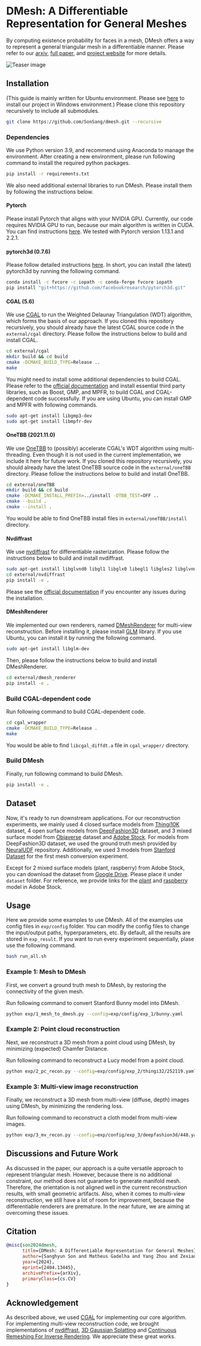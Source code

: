 # DMesh: A Differentiable Representation for General Meshes

By computing existence probability for faces in a mesh, DMesh offers a way to represent a general triangular mesh in a differentiable manner. Please refer to our [arxiv](https://arxiv.org/abs/2404.13445), [full paper](https://www.cs.umd.edu/~shh1295/dmesh/full2.pdf), and [project website](https://sonsang.github.io/dmesh-project) for more details.

![Teaser image](<static/teaser.png>)

## Installation

(This guide is mainly written for Ubuntu environment. Please see [here](https://github.com/SonSang/dmesh/issues/3) to install our project in Windows environment.) Please clone this repository recursively to include all submodules.

```bash
git clone https://github.com/SonSang/dmesh.git --recursive
```

### Dependencies

We use Python version 3.9, and recommend using Anaconda to manage the environment. 
After creating a new environment, please run following command to install the required python packages.

```bash
pip install -r requirements.txt
```

We also need additional external libraries to run DMesh. Please install them by following the instructions below.

#### Pytorch

Please install Pytorch that aligns with your NVIDIA GPU. Currently, our code requires NVIDIA GPU to run, because our main algorithm is written in CUDA. You can find instructions [here](https://pytorch.org/get-started/locally/). We tested with Pytorch version 1.13.1 and 2.2.1.


#### pytorch3d (0.7.6)

Please follow detailed instructions [here](https://github.com/facebookresearch/pytorch3d/blob/main/INSTALL.md). In short, you can install (the latest) pytorch3d by running the following command.

```bash
conda install -c fvcore -c iopath -c conda-forge fvcore iopath
pip install "git+https://github.com/facebookresearch/pytorch3d.git"
```

#### CGAL (5.6)

We use [CGAL](https://github.com/CGAL/cgal) to run the Weighted Delaunay Triangulation (WDT) algorithm, which forms the basis of our approach. If you cloned this repository recursively, you should already have the latest CGAL source code in the `external/cgal` directory. Please follow the instructions below to build and install CGAL.

```bash
cd external/cgal
mkdir build && cd build
cmake -DCMAKE_BUILD_TYPE=Release ..
make
```

You might need to install some additional dependencies to build CGAL. Please refer to the [official documentation](https://doc.cgal.org/latest/Manual/thirdparty.html) and install essential third party libraries, such as Boost, GMP, and MPFR, to build CGAL and CGAL-dependent code successfully. If you are using Ubuntu, you can install GMP and MPFR with following commands.

```bash
sudo apt-get install libgmp3-dev
sudo apt-get install libmpfr-dev
```

#### OneTBB (2021.11.0)

We use [OneTBB](https://github.com/oneapi-src/oneTBB) to (possibly) accelerate CGAL's WDT algorithm using multi-threading. Even though it is not used in the current implementation, we include it here for future work. If you cloned this repository recursively, you should already have the latest OneTBB source code in the `external/oneTBB` directory. Please follow the instructions below to build and install OneTBB.

```bash
cd external/oneTBB
mkdir build && cd build
cmake -DCMAKE_INSTALL_PREFIX=../install -DTBB_TEST=OFF ..
cmake --build .
cmake --install .
```

You would be able to find OneTBB install files in `external/oneTBB/install` directory.

#### Nvdiffrast

We use [nvdiffrast](https://github.com/NVlabs/nvdiffrast) for differentiable rasterization. Please follow the instructions below to build and install nvdiffrast.

```bash
sudo apt-get install libglvnd0 libgl1 libglx0 libegl1 libgles2 libglvnd-dev libgl1-mesa-dev libegl1-mesa-dev libgles2-mesa-dev
cd external/nvdiffrast
pip install -e .
```

Please see the [official documentation](https://nvlabs.github.io/nvdiffrast/) if you encounter any issues during the installation.

#### DMeshRenderer

We implemented our own renderers, named [DMeshRenderer](https://github.com/SonSang/dmesh_renderer) for multi-view reconstruction. Before installing it, please install [GLM](https://github.com/g-truc/glm) library. If you use Ubuntu, you can install it by running the following command.

```bash
sudo apt-get install libglm-dev
```

Then, please follow the instructions below to build and install DMeshRenderer.

```bash
cd external/dmesh_renderer
pip install -e .
```

### Build CGAL-dependent code

Run following command to build CGAL-dependent code.

```bash
cd cgal_wrapper
cmake -DCMAKE_BUILD_TYPE=Release .
make
```

You would be able to find `libcgal_diffdt.a` file in `cgal_wrapper/` directory.

### Build DMesh

Finally, run following command to build DMesh.

```bash
pip install -e .
```

## Dataset

Now, it's ready to run downstream applications. For our reconstruction experiments, we mainly used 4 closed surface models from [Thingi10K](https://ten-thousand-models.appspot.com/) dataset, 4 open surface models from [DeepFashion3D](https://github.com/GAP-LAB-CUHK-SZ/deepFashion3D) dataset, and 3 mixed surface model from [Objaverse](https://objaverse.allenai.org/objaverse-1.0/) dataset and [Adobe Stock](https://stock.adobe.com/). For models from DeepFashion3D dataset, we used the ground truth mesh provided by [NeuralUDF](https://github.com/xxlong0/NeuralUDF) repository. Additionally, we used 3 models from [Stanford Dataset](https://graphics.stanford.edu/data/3Dscanrep/) for the first mesh conversion experiment.

Except for 2 mixed surface models (plant, raspberry) from Adobe Stock, you can download the dataset from [Google Drive](https://drive.google.com/drive/folders/1gCTai2NeaHzgGXLb9RFfbCyBQeiJvH9p?usp=sharing). Please place it under `dataset` folder. For reference, we provide links for the [plant](https://stock.adobe.com/3d-assets/dieffenbachia-camilla/317765746?prev_url=detail) and [raspberry](https://stock.adobe.com/3d-assets/raspberry-plant/379986186?prev_url=detail) model in Adobe Stock.

## Usage

Here we provide some examples to use DMesh. All of the examples use config files in `exp/config` folder. You can modify the config files to change the input/output paths, hyperparameters, etc. By default, all the results are stored in `exp_result`. If you want to run every experiment sequentially, plase use the following command.

```bash
bash run_all.sh
```

### Example 1: Mesh to DMesh

First, we convert a ground truth mesh to DMesh, by restoring the connectivity of the given mesh.

Run following command to convert Stanford Bunny model into DMesh.

```bash
python exp/1_mesh_to_dmesh.py --config=exp/config/exp_1/bunny.yaml
```

### Example 2: Point cloud reconstruction

Next, we reconstruct a 3D mesh from a point cloud using DMesh, by minimizing (expected) Chamfer Distance.

Run following command to reconstruct a Lucy model from a point cloud.

```bash
python exp/2_pc_recon.py --config=exp/config/exp_2/thingi32/252119.yaml
```

### Example 3: Multi-view image reconstruction

Finally, we reconstruct a 3D mesh from multi-view (diffuse, depth) images using DMesh, by minimizing the rendering loss.

Run following command to reconstruct a cloth model from multi-view images.

```bash
python exp/3_mv_recon.py --config=exp/config/exp_3/deepfashion3d/448.yaml
```

## Discussions and Future Work

As discussed in the paper, our approach is a quite versatile approach to represent triangular mesh. However, because there is no additional constraint, our method does not guarantee to generate manifold mesh. Therefore, the orientation is not aligned well in the current reconstruction results, with small geometric artifacts. Also, when it comes to multi-view reconstruction, we still have a lot of room for improvement, because the differentiable renderers are premature. In the near future, we are aiming at overcoming these issues.

## Citation

```bibtex
@misc{son2024dmesh,
      title={DMesh: A Differentiable Representation for General Meshes}, 
      author={Sanghyun Son and Matheus Gadelha and Yang Zhou and Zexiang Xu and Ming C. Lin and Yi Zhou},
      year={2024},
      eprint={2404.13445},
      archivePrefix={arXiv},
      primaryClass={cs.CV}
}
```

## Acknowledgement

As described above, we used [CGAL](https://github.com/CGAL/cgal) for implementing our core algorithm. For implementing multi-view reconstruction code, we brought implementations of [nvdiffrast](https://github.com/NVlabs/nvdiffrast), [3D Gaussian Splatting](https://github.com/graphdeco-inria/gaussian-splatting) and [Continuous Remeshing For Inverse Rendering](https://github.com/Profactor/continuous-remeshing). We appreciate these great works.

